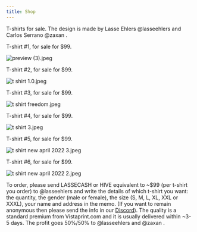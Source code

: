 ```yaml
---
title: Shop
---
```




T-shirts for sale. The design is made by Lasse Ehlers @lasseehlers and Carlos Serrano @zaxan . 


T-shirt #1, for sale for $99.

![preview (3).jpeg](https://files.peakd.com/file/peakd-hive/lasseehlers/AK59k4ZPHGjhDTLzyLfsBKPMaUvCvBSFy3qNQaf71KK4X5Qor6J1MNCTmbq1b6A.jpeg)

T-shirt #2, for sale for $99.

![t shirt 1.0.jpeg](https://files.peakd.com/file/peakd-hive/lasseehlers/AK6ayhodHbooRTZP3HBoh2yTAEyDCgFMDbQrxddQVMxrWU4hzgsx9KbJvExvd4E.jpeg)

T-shirt #3, for sale for $99.

![t shirt freedom.jpeg](https://files.peakd.com/file/peakd-hive/lasseehlers/AK59kjbPXYbCjYAkDqTh4u6UGX26YX3XgzDgeTE53fg18Muc6FSE7GHKpNw44mR.jpeg)

T-shirt #4, for sale for $99.

![t shirt 3.jpeg](https://files.peakd.com/file/peakd-hive/lasseehlers/AK2HHTPiMgMFLFAjWyuuX3J3b9uAwwfmmC8MzatBEPbf219Jq5BnERZqpcMH4iZ.jpeg)

T-shirt #5, for sale for $99.

![t shirt new april 2022 3.jpeg](https://images.hive.blog/DQmRAEaDizkWnwMx4eu1xQomgq3n9hxJek73nKxeiDDo9Vd/t%20shirt%20new%20april%202022%20-3.jpeg)

T-shirt #6, for sale for $99.

![t shirt new april 2022 2.jpeg](https://images.hive.blog/DQmY9JXJWUXmCMCt7NBjhdmidaKRCP7eHMCJMKK3hRPqysB/t%20shirt%20new%20april%202022%20-2.jpeg)

To order, please send LASSECASH or HIVE equivalent to ~$99 (per t-shirt you order) to @lasseehlers and write the details of which t-shirt you want: the quantity, the gender (male or female), the size (S, M, L, XL, XXL or XXXL), your name and address in the memo. (If you want to remain anonymous then please send the info in our [Discord](https://discord.gg/5JW2w9t)). The quality is a standard premium from Vistaprint.com and it is usually delivered within ~3-5 days. The profit goes 50%/50% to @lasseehlers and @zaxan . 
